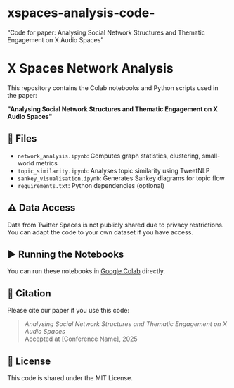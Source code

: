 # xspaces-analysis-code-
 “Code for paper: Analysing Social Network Structures and Thematic Engagement on X Audio Spaces”

# X Spaces Network Analysis

This repository contains the Colab notebooks and Python scripts used in the paper:

**"Analysing Social Network Structures and Thematic Engagement on X Audio Spaces"**

## 📂 Files

- `network_analysis.ipynb`: Computes graph statistics, clustering, small-world metrics
- `topic_similarity.ipynb`: Analyses topic similarity using TweetNLP
- `sankey_visualisation.ipynb`: Generates Sankey diagrams for topic flow
- `requirements.txt`: Python dependencies (optional)

## ⚠️ Data Access

Data from Twitter Spaces is not publicly shared due to privacy restrictions.
You can adapt the code to your own dataset if you have access.

## ▶️ Running the Notebooks

You can run these notebooks in [Google Colab](https://colab.research.google.com) directly.

## 🧾 Citation

Please cite our paper if you use this code:

> *Analysing Social Network Structures and Thematic Engagement on X Audio Spaces*  
> Accepted at [Conference Name], 2025

## 📄 License

This code is shared under the MIT License.
